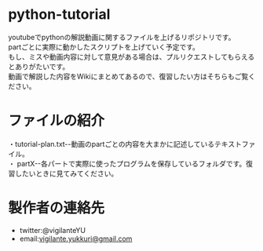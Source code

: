 # python-tutorial 
youtubeでpythonの解説動画に関するファイルを上げるリポジトリです。  
partごとに実際に動かしたスクリプトを上げていく予定です。  
もし、ミスや動画内容に対して意見がある場合は、プルリクエストしてもらえるとありがたいです。  
動画で解説した内容をWikiにまとめてあるので、復習したい方はそちらもご覧ください。  

# ファイルの紹介
・tutorial-plan.txt--動画のpartごとの内容を大まかに記述しているテキストファイル。  
・ partX--各パートで実際に使ったプログラムを保存しているフォルダです。復習したいときに見てみてください。  
  
# 製作者の連絡先
* twitter:@vigilanteYU
* email:vigilante.yukkuri@gmail.com
